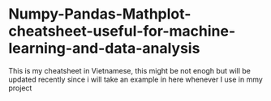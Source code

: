 # Numpy-Pandas-Mathplot-cheatsheet-useful-for-machine-learning-and-data-analysis
This is my cheatsheet in Vietnamese, this might be not enogh but will be updated recently since i will take an example in here whenever I use in mmy project

